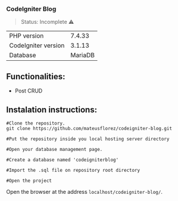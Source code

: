 ### CodeIgniter Blog
> Status: Incomplete ⚠️

<table>
  <tr>
    <td>PHP version</td>
    <td>
      7.4.33
    </td>
  </tr>
  <tr>
    <td>CodeIgniter version</td>
    <td>
       3.1.13
    </td>
  </tr>
  <tr>
    <td>Database</td>
    <td>
      MariaDB
    </td>
  </tr>
</table>

## Functionalities:
+ Post CRUD

## Instalation instructions:
```
#Clone the repository.
git clone https://github.com/mateusflorez/codeigniter-blog.git

#Put the repository inside you local hosting server directory

#Open your database management page.

#Create a database named 'codeigniterblog'

#Import the .sql file on repository root directory

#Open the project
```
Open the browser at the address `localhost/codeigniter-blog/`.
